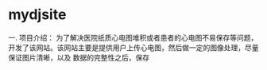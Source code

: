 # mydjsite
一. 项目介绍：
  为了解决医院纸质心电图堆积或者患者的心电图不易保存等问题，开发了该网站。该网站主要是提供用户上传心电图，然后做一定的图像处理，尽量保证图片清晰，以及
  数据的完整性之后，保存
